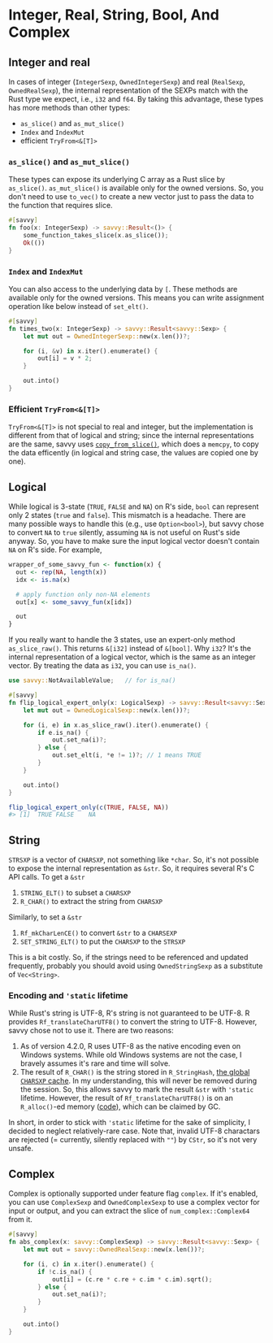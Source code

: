 # Integer, Real, String, Bool, And Complex

## Integer and real

In cases of integer (`IntegerSexp`, `OwnedIntegerSexp`) and real (`RealSexp`,
`OwnedRealSexp`), the internal representation of the SEXPs match with the Rust
type we expect, i.e., `i32` and `f64`. By taking this advantage, these types has
more methods than other types:

* `as_slice()` and `as_mut_slice()`
* `Index` and `IndexMut`
* efficient `TryFrom<&[T]>`

### `as_slice()` and `as_mut_slice()`

These types can expose its underlying C array as a Rust slice by `as_slice()`.
`as_mut_slice()` is available only for the owned versions. So, you don't need to
use `to_vec()` to create a new vector just to pass the data to the function that
requires slice. 

```rust
#[savvy]
fn foo(x: IntegerSexp) -> savvy::Result<()> {
    some_function_takes_slice(x.as_slice());
    Ok(())
}
```

### `Index` and `IndexMut`

You can also access to the underlying data by `[`. These methods are available
only for the owned versions. This means you can write assignment operation like
below instead of `set_elt()`.

```rust
#[savvy]
fn times_two(x: IntegerSexp) -> savvy::Result<savvy::Sexp> {
    let mut out = OwnedIntegerSexp::new(x.len())?;

    for (i, &v) in x.iter().enumerate() {
        out[i] = v * 2;
    }

    out.into()
}
```

### Efficient `TryFrom<&[T]>`

`TryFrom<&[T]>` is not special to real and integer, but the implementation is
different from that of logical and string; since the internal representations
are the same, savvy uses [`copy_from_slice()`][copy_from_slice], which does a
`memcpy`, to copy the data efficently (in logical and string case, the values
are copied one by one).

[copy_from_slice]: https://doc.rust-lang.org/std/primitive.slice.html#method.copy_from_slice


## Logical

While logical is 3-state (`TRUE`, `FALSE` and `NA`) on R's side, `bool` can
represent only 2 states (`true` and `false`). This mismatch is a headache. There
are many possible ways to handle this (e.g., use `Option<bool>`), but savvy
chose to convert `NA` to `true` silently, assuming `NA` is not useful on Rust's
side anyway. So, you have to make sure the input logical vector doesn't contain
`NA` on R's side. For example,

```r
wrapper_of_some_savvy_fun <- function(x) {
  out <- rep(NA, length(x))
  idx <- is.na(x)

  # apply function only non-NA elements
  out[x] <- some_savvy_fun(x[idx])

  out
}
```

If you really want to handle the 3 states, use an expert-only method
`as_slice_raw()`. This returns `&[i32]` instead of `&[bool]`. Why `i32`? It's
the internal representation of a logical vector, which is the same as an integer
vector. By treating the data as `i32`, you can use `is_na()`.

```rust
use savvy::NotAvailableValue;   // for is_na()

#[savvy]
fn flip_logical_expert_only(x: LogicalSexp) -> savvy::Result<savvy::Sexp> {
    let mut out = OwnedLogicalSexp::new(x.len())?;

    for (i, e) in x.as_slice_raw().iter().enumerate() {
        if e.is_na() {
            out.set_na(i)?;
        } else {
            out.set_elt(i, *e != 1)?; // 1 means TRUE
        }
    }

    out.into()
}
```

```r
flip_logical_expert_only(c(TRUE, FALSE, NA))
#> [1]  TRUE FALSE    NA
```

## String

`STRSXP` is a vector of `CHARSXP`, not something like `*char`. So, it's not
possible to expose the internal representation as `&str`. So, it requires
several R's C API calls. To get a `&str`

1. `STRING_ELT()` to subset a `CHARSXP`
2. `R_CHAR()` to extract the string from `CHARSXP`

Similarly, to set a `&str`

1. `Rf_mkCharLenCE()` to convert `&str` to a `CHARSEXP`
2. `SET_STRING_ELT()` to put the `CHARSXP` to the `STRSXP`

This is a bit costly. So, if the strings need to be referenced and updated
frequently, probably you should avoid using `OwnedStringSexp` as a substitute of
`Vec<String>`.

### Encoding and `'static` lifetime

While Rust's string is UTF-8, R's string is not guaranteed to be UTF-8. R
provides `Rf_translateCharUTF8()` to convert the string to UTF-8. However, savvy
chose not to use it. There are two reasons:

1. As of version 4.2.0, R uses UTF-8 as the native encoding even on Windows
   systems. While old Windows systems are not the case, I bravely assumes it's
   rare and time will solve.
2. The result of `R_CHAR()` is the string stored in `R_StringHash`, [the global
   `CHARSXP` cache][charsxp-cache]. In my understanding, this will never be
   removed during the session. So, this allows savvy to mark the result `&str`
   with `'static` lifetime. However, the result of `Rf_translateCharUTF8()` is
   on an `R_alloc()`-ed memory ([code][Rf_translateCharUTF8]), which can be
   claimed by GC.
   
In short, in order to stick with `'static` lifetime for the sake of simplicity,
I decided to neglect relatively-rare case. Note that, invalid UTF-8 charactars
are rejected (= currently, silently replaced with `""`) by `CStr`, so it's not
very unsafe.

[charsxp-cache]: https://cran.r-project.org/doc/manuals/r-devel/R-ints.html#The-CHARSXP-cache
[Rf_translateCharUTF8]: https://github.com/wch/r-source/blob/c3423d28830acbbbf7b38daa58f436fb06d91381/src/main/sysutils.c#L1284-L1296


## Complex

Complex is optionally supported under feature flag `complex`. If it's enabled,
you can use `ComplexSexp` and `OwnedComplexSexp` to use a complex vector for
input or output, and you can extract the slice of `num_complex::Complex64` from
it.

```rust
#[savvy]
fn abs_complex(x: savvy::ComplexSexp) -> savvy::Result<savvy::Sexp> {
    let mut out = savvy::OwnedRealSexp::new(x.len())?;

    for (i, c) in x.iter().enumerate() {
        if !c.is_na() {
            out[i] = (c.re * c.re + c.im * c.im).sqrt();
        } else {
            out.set_na(i)?;
        }
    }

    out.into()
}
```